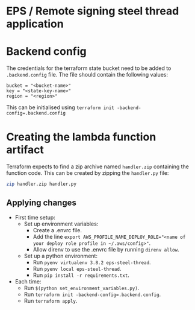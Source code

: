 # EPS / Remote signing steel thread application

# Backend config
The credentials for the terraform state bucket need to be added to `.backend.config` file. The file should contain the following values:
```
bucket = "<bucket-name>"
key = "<state-key-name>"
region = "<region>"
```
This can be initialised using `terraform init -backend-config=.backend.config`

# Creating the lambda function artifact
Terraform expects to find a zip archive named `handler.zip` containing the function code. This can be created by zipping the `handler.py` file:
```bash
zip handler.zip handler.py
```

## Applying changes
* First time setup:
    * Set up environment variables:
        * Create a .envrc file.
        * Add the line `export AWS_PROFILE_NAME_DEPLOY_ROLE="<name of your deploy role profile in ~/.aws/config>"`.
        * Allow direnv to use the .envrc file by running `direnv allow`.
    * Set up a python environment:
        * Run `pyenv virtualenv 3.8.2 eps-steel-thread`.
        * Run `pyenv local eps-steel-thread`.
        * Run `pip install -r requirements.txt`.
* Each time:
    * Run `$(python set_environment_variables.py)`.
    * Run `terraform init -backend-config=.backend.config`.
    * Run `terraform apply`.